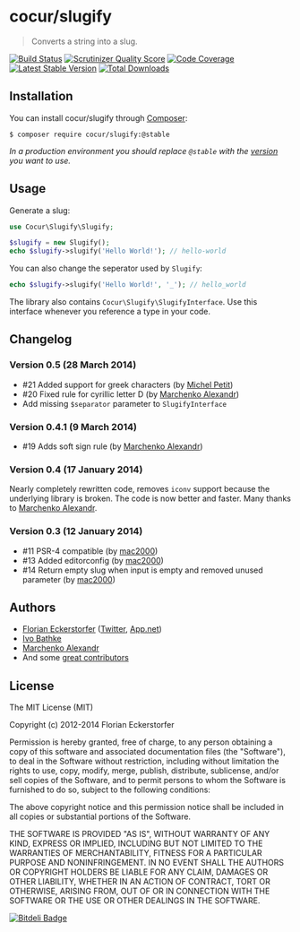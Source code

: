 cocur/slugify
=============

> Converts a string into a slug.

[![Build Status](https://travis-ci.org/cocur/slugify.png?branch=master)](https://travis-ci.org/cocur/slugify)
[![Scrutinizer Quality Score](https://scrutinizer-ci.com/g/cocur/slugify/badges/quality-score.png?s=6dc4ff1137d4405f75be9e98c74b1b70fcfdffaa)](https://scrutinizer-ci.com/g/cocur/slugify/)
[![Code Coverage](https://scrutinizer-ci.com/g/cocur/slugify/badges/coverage.png?s=27306b142814efca5c7a99984d01a073e453309f)](https://scrutinizer-ci.com/g/cocur/slugify/)
[![Latest Stable Version](https://poser.pugx.org/cocur/slugify/v/stable.png)](https://packagist.org/packages/cocur/slugify)
[![Total Downloads](https://poser.pugx.org/cocur/slugify/downloads.png)](https://packagist.org/packages/cocur/slugify)

Installation
------------

You can install cocur/slugify through [Composer](https://getcomposer.org):

```shell
$ composer require cocur/slugify:@stable
```

*In a production environment you should replace `@stable` with the [version](https://github.com/cocur/slugify/releases) you want to use.*

Usage
-----

Generate a slug:

```php
use Cocur\Slugify\Slugify;

$slugify = new Slugify();
echo $slugify->slugify('Hello World!'); // hello-world
```

You can also change the seperator used by `Slugify`:

```php
echo $slugify->slugify('Hello World!', '_'); // hello_world
```

The library also contains `Cocur\Slugify\SlugifyInterface`. Use this interface whenever you reference a type in your code.


Changelog
---------

### Version 0.5 (28 March 2014)

- #21 Added support for greek characters (by [Michel Petit](https://github.com/malenkiki))
- #20 Fixed rule for cyrillic letter D (by [Marchenko Alexandr](https://github.com/cocur/slugify/pull/20))
- Add missing `$separator` parameter to `SlugifyInterface`

### Version 0.4.1 (9 March 2014)

- #19 Adds soft sign rule (by [Marchenko Alexandr](https://github.com/mac2000))

### Version 0.4 (17 January 2014)

Nearly completely rewritten code, removes `iconv` support because the underlying library is broken. The code is now better and faster. Many thanks to [Marchenko Alexandr](http://mac-blog.org.ua).

### Version 0.3 (12 January 2014)

- #11 PSR-4 compatible (by [mac2000](https://github.com/mac2000))
- #13 Added editorconfig (by [mac2000](https://github.com/mac2000))
- #14 Return empty slug when input is empty and removed unused parameter (by [mac2000](https://github.com/mac2000))

Authors
-------

- [Florian Eckerstorfer](http://florian.ec) ([Twitter](http://twitter.com/Florian_), [App.net](http://app.net/florian))
- [Ivo Bathke](https://github.com/ivoba)
- [Marchenko Alexandr](http://mac-blog.org.ua)
- And some [great contributors](https://github.com/cocur/slugify/graphs/contributors)

License
-------

The MIT License (MIT)

Copyright (c) 2012-2014 Florian Eckerstorfer

Permission is hereby granted, free of charge, to any person obtaining a copy of this software and associated
documentation files (the "Software"), to deal in the Software without restriction, including without limitation the
rights to use, copy, modify, merge, publish, distribute, sublicense, and/or sell copies of the Software, and to permit
persons to whom the Software is furnished to do so, subject to the following conditions:

The above copyright notice and this permission notice shall be included in all copies or substantial portions of the
Software.

THE SOFTWARE IS PROVIDED "AS IS", WITHOUT WARRANTY OF ANY KIND, EXPRESS OR IMPLIED, INCLUDING BUT NOT LIMITED TO THE
WARRANTIES OF MERCHANTABILITY, FITNESS FOR A PARTICULAR PURPOSE AND NONINFRINGEMENT. IN NO EVENT SHALL THE AUTHORS OR
COPYRIGHT HOLDERS BE LIABLE FOR ANY CLAIM, DAMAGES OR OTHER LIABILITY, WHETHER IN AN ACTION OF CONTRACT, TORT OR
OTHERWISE, ARISING FROM, OUT OF OR IN CONNECTION WITH THE SOFTWARE OR THE USE OR OTHER DEALINGS IN THE SOFTWARE.


[![Bitdeli Badge](https://d2weczhvl823v0.cloudfront.net/cocur/slugify/trend.png)](https://bitdeli.com/free "Bitdeli Badge")
